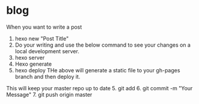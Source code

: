 # blog

When you want to write a post
1. hexo new "Post Title"
2. Do your writing and use the below command to see your changes on a local development server.
3. hexo server
4. Hexo generate
8. hexo deploy
THe above will generate a static file to your gh-pages branch and then deploy it.

This will keep your master repo up to date
5. git add
6. git commit -m "Your Message"
7. git push origin master
